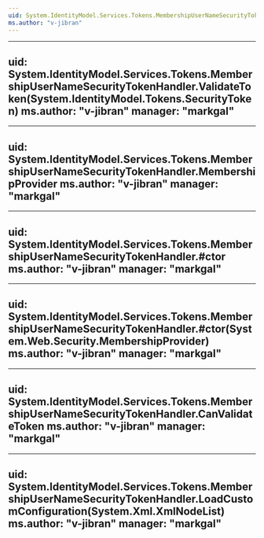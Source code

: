 ```yaml
---
uid: System.IdentityModel.Services.Tokens.MembershipUserNameSecurityTokenHandler
ms.author: "v-jibran"
---
```


---
uid: System.IdentityModel.Services.Tokens.MembershipUserNameSecurityTokenHandler.ValidateToken(System.IdentityModel.Tokens.SecurityToken)
ms.author: "v-jibran"
manager: "markgal"
---

---
uid: System.IdentityModel.Services.Tokens.MembershipUserNameSecurityTokenHandler.MembershipProvider
ms.author: "v-jibran"
manager: "markgal"
---

---
uid: System.IdentityModel.Services.Tokens.MembershipUserNameSecurityTokenHandler.#ctor
ms.author: "v-jibran"
manager: "markgal"
---

---
uid: System.IdentityModel.Services.Tokens.MembershipUserNameSecurityTokenHandler.#ctor(System.Web.Security.MembershipProvider)
ms.author: "v-jibran"
manager: "markgal"
---

---
uid: System.IdentityModel.Services.Tokens.MembershipUserNameSecurityTokenHandler.CanValidateToken
ms.author: "v-jibran"
manager: "markgal"
---

---
uid: System.IdentityModel.Services.Tokens.MembershipUserNameSecurityTokenHandler.LoadCustomConfiguration(System.Xml.XmlNodeList)
ms.author: "v-jibran"
manager: "markgal"
---
